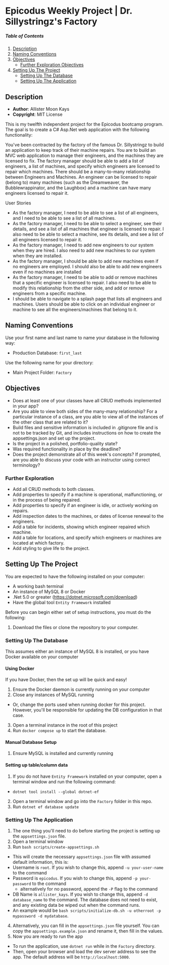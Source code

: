# Epicodus Weekly Project | Dr. Sillystringz's Factory

##### Table of Contents
1. [Description](#description)
2. [Naming Conventions](#naming-conventions)
3. [Objectives](#objectives)
   - [Further Exploration Objectives](#further-exploration-objectives)
4. [Setting Up The Project](#setting-up-the-project)
   - [Setting Up The Database](#setting-up-the-database)
   - [Setting Up The Application](#setting-up-the-application)

## Description


- **Author**: Allister Moon Kays
- **Copyright**: MIT License

This is my twelfth independent project for the Epicodus bootcamp program. The goal is to create a C# Asp.Net web application with the following functionality:

You've been contracted by the factory of the famous Dr. Sillystringz to build an application to keep track of their machine repairs. You are to build an MVC web application to manage their engineers, and the machines they are licensed to fix. The factory manager should be able to add a list of engineers, a list of machines, and specify which engineers are licensed to repair which machines. There should be a many-to-many relationship between Engineers and Machines. An engineer can be licensed to repair (belong to) many machines (such as the Dreamweaver, the Bubblewrappinator, and the Laughbox) and a machine can have many engineers licensed to repair it.

User Stories
- As the factory manager, I need to be able to see a list of all engineers, and I need to be able to see a list of all machines.
- As the factory manager, I need to be able to select a engineer, see their details, and see a list of all machines that engineer is licensed to repair. I also need to be able to select a machine, see its details, and see a list of all engineers licensed to repair it.
- As the factory manager, I need to add new engineers to our system when they are hired. I also need to add new machines to our system when they are installed.
- As the factory manager, I should be able to add new machines even if no engineers are employed. I should also be able to add new engineers even if no machines are installed
- As the factory manager, I need to be able to add or remove machines that a specific engineer is licensed to repair. I also need to be able to modify this relationship from the other side, and add or remove engineers from a specific machine.
- I should be able to navigate to a splash page that lists all engineers and machines. Users should be able to click on an individual engineer or machine to see all the engineers/machines that belong to it.

## Naming Conventions
Use your first name and last name to name your database in the following way:
- Production Database: `first_last`

Use the following name for your directory:
- Main Project Folder: `Factory`

## Objectives
- Does at least one of your classes have all CRUD methods implemented in your app?
- Are you able to view both sides of the many-many relationship? For a particular instance of a class, are you able to view all of the instances of the other class that are related to it?
- Build files and sensitive information is included in .gitignore file and is not to be tracked by Git, and includes instructions on how to create the appsettings.json and set up the project.
- Is the project in a polished, portfolio-quality state?
- Was required functionality in place by the deadline?
- Does the project demonstrate all of this week's concepts? If prompted, are you able to discuss your code with an instructor using correct terminology?

### Further Exploration
- Add all CRUD methods to both classes.
- Add properties to specify if a machine is operational, malfunctioning, or in the process of being repaired.
- Add properties to specify if an engineer is idle, or actively working on repairs.
- Add inspection dates to the machines, or dates of license renewal to the engineers.
- Add a table for incidents, showing which engineer repaired which machine.
- Add a table for locations, and specify which engineers or machines are located at which factory.
- Add styling to give life to the project.

## Setting Up The Project
You are expected to have the following installed on your computer:

- A working bash terminal
- An instance of MySQL 8 or Docker
- .Net 5.0 or greater (https://dotnet.microsoft.com/download)
- Have the global tool `Entity Framework` installed

Before you can begin either set of setup instructions, you must do the following:
1. Download the files or clone the repository to your computer.

### Setting Up The Database
This assumes either an instance of MySQL 8 is installed, or you have Docker available on your computer

#### Using Docker
If you have Docker, then the set up will be quick and easy!

1. Ensure the Docker daemon is currently running on your computer
2. Close any instances of MySQL running
  - Or, change the ports used when running docker for this project. However, you'll be responsible for updating the DB configuration in that case.
3. Open a terminal instance in the root of this project
4. Run `docker compose up` to start the database.

#### Manual Database Setup

1. Ensure MySQL is installed and currently running

#### Setting up table/column data

1. If you do not have `Entity Framework` installed on your computer, open a terminal window and run the following command:
  - `dotnet tool install --global dotnet-ef`
2. Open a terminal window and go into the `Factory` folder in this repo.
3. Run `dotnet ef database update`

### Setting Up The Application

1. The one thing you'll need to do before starting the project is setting up the `appsettings.json` file.
2. Open a terminal window
3. Run `bash scripts/create-appsettings.sh`
  - This will create the necessary `appsettings.json` file with assumed default information, this is:
  - Username is `root`. If you wish to change this, append `-u your-user-name` to the command
  - Password is `epicodus`. If you wish to change this, append `-p your-password` to the command
    - alternatively for no password, append the `-P` flag to the command
  - DB Name is `allister_kays`. If you wish to change this, append `-d database_name` to the command. The database does not need to exist, and any existing data be wiped out when the command runs.
  - An example would be `bash scripts/initialize-db.sh -u otherroot -p mypassword -d mydatabase`.
4. Alternatively, you can fill in the `appsettings.json` file yourself. You can copy the `appsettings.example.json` and rename it, then fill in the values.
5. Now you are ready to run the app
  - To run the application, use `dotnet run` while in the `Factory` directory.
  - Then, open your browser and load the dev server address to see the app. The default address will be `http://localhost:5000`.